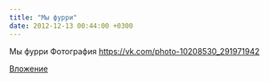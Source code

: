 ```yaml
---
title: "Мы фурри"
date: 2012-12-13 00:44:00 +0300
---
```


Мы фурри
Фотография
https://vk.com/photo-10208530_291971942

[Вложение](https://vk.com/photo-10208530_291971942)

